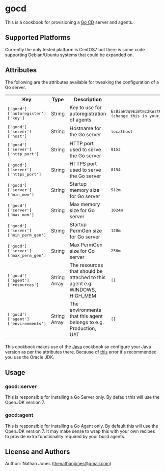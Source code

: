 # gocd

This is a cookbook for provisioning a [Go CD](www.go.cd) server and agents.

## Supported Platforms

Currently the only tested platform is CentOS7 but there is some code supporting Debian/Ubuntu systems that could be expanded on.

## Attributes

The following are the attributes available for tweaking the configuration of a Go server.

<table>
  <tr>
    <th>Key</th>
    <th>Type</th>
    <th>Description</th>
    <th>Default</th>
  </tr>
  <tr>
    <td><tt>['gocd']['autoregister']['key']</tt></td>
    <td>String</td>
    <td>Key to use for autoregistration of agents</td>
    <td><tt>EzBiaW3q9EiBtmz2KWztQRWxiLXtyYa3mBAgYzBRKtZMrryeo7 (change this in your own installation)</tt></td>
  </tr>
  <tr>
    <td><tt>['gocd']['server']['host']</tt></td>
    <td>String</td>
    <td>Hostname for the Go server</td>
    <td><tt>localhost</tt></td>
  </tr>
  <tr>
    <td><tt>['gocd']['server']['http_port']</tt></td>
    <td>String</td>
    <td>HTTP port used to serve the Go server</td>
    <td><tt>8153</tt></td>
  </tr>
  <tr>
    <td><tt>['gocd']['server']['https_port']</tt></td>
    <td>String</td>
    <td>HTTPS port used to serve the Go server</td>
    <td><tt>8154</tt></td>
  </tr>
  <tr>
    <td><tt>['gocd']['server']['min_mem']</tt></td>
    <td>String</td>
    <td>Startup memory size for Go server</td>
    <td><tt>512m</tt></td>
  </tr>
  <tr>
    <td><tt>['gocd']['server']['max_mem']</tt></td>
    <td>String</td>
    <td>Max memory size for Go server</td>
    <td><tt>1024m</tt></td>
  </tr>
  <tr>
    <td><tt>['gocd']['server']['min_perm_gen']</tt></td>
    <td>String</td>
    <td>Startup PermGen size for Go server</td>
    <td><tt>128m</tt></td>
  </tr>
  <tr>
    <td><tt>['gocd']['server']['max_perm_gen']</tt></td>
    <td>String</td>
    <td>Max PermGen size for Go server</td>
    <td><tt>256m</tt></td>
  </tr>
  <tr>
    <td><tt>['gocd']['agent']['resources']</tt></td>
    <td>String Array</td>
    <td>The resources that should be attached to this agent e.g. WINDOWS, HIGH_MEM</td>
    <td><tt>[]</tt></td>
  </tr>
  <tr>
    <td><tt>['gocd']['agent']['environments']</tt></td>
    <td>String Array</td>
    <td>The environments that this agent belongs to e.g. Production, UAT</td>
    <td><tt>[]</tt></td>
  </tr>
</table>

This cookbook makes use of the [Java](https://supermarket.chef.io/cookbooks/java/versions/1.31.0) cookbook so configure your Java version as per the attributes there. Because of [this](http://www.go.cd/2014/11/14/Go_14_3_issue_with_uploading_compressed_artifacts.html) error it's recommended you use the Oracle JDK.

## Usage

### gocd::server
This is responsible for installing a Go Server only. By default this will use the OpenJDK version 7.

### gocd:agent
This is responsible for installing a Go Agent only. By default this will use the OpenJDK version 7. It may make sense to wrap this with your own recipes to provide extra functionality required by your build agents.

## License and Authors

Author:: Nathan Jones (thenathanjones@gmail.com)
